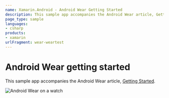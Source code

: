 ```yaml
---
name: Xamarin.Android - Android Wear Getting Started
description: This sample app accompanies the Android Wear article, Getting Started.
page_type: sample
languages:
- csharp
products:
- xamarin
urlFragment: wear-weartest
---
```

# Android Wear getting started

This sample app accompanies the Android Wear article,
[Getting Started](https://docs.microsoft.com/xamarin/android/wear/get-started/).

![Android Wear on a watch](Screenshots/screenshot.png)
